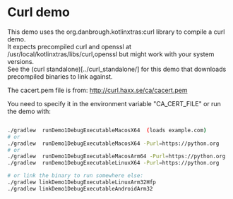 # Curl demo 

This demo uses the org.danbrough.kotlinxtras:curl library to compile a curl demo.  
It expects precompiled curl and openssl at /usr/local/kotlinxtras/libs/curl,openssl but might
work with your system versions.  
See the (curl standalone)[../curl_standalone/] for this demo that downloads precompiled binaries to link against.

The cacert.pem file is from: http://curl.haxx.se/ca/cacert.pem

You need to specify it in the environment variable "CA_CERT_FILE" or run the demo with:  
```bash 

./gradlew  runDemo1DebugExecutableMacosX64  (loads example.com) 
# or 
./gradlew  runDemo1DebugExecutableMacosX64 -Purl=https://python.org
# or 
./gradlew  runDemo1DebugExecutableMacosArm64 -Purl=https://python.org
./gradlew  runDemo1DebugExecutableLinuxX64 -Purl=https://python.org

# or link the binary to run somewhere else:
./gradlew linkDemo1DebugExecutableLinuxArm32Hfp
./gradlew linkDemo1DebugExecutableAndroidArm32

```

